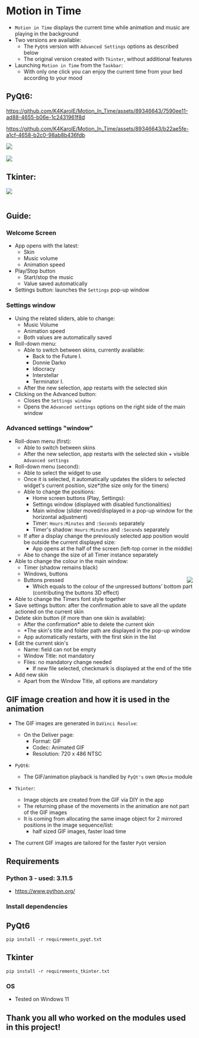 # Motion in Time
- `Motion in Time` displays the current time while animation and music are playing in the background
- Two versions are available:
    - The `PyQt6` version with `Advanced Settings` options as described below
    - The original version created with `Tkinter`, without additional features
- Launching `Motion in Time` from the `Taskbar`:
    - With only one click you can enjoy the current time from your bed according to your mood



## PyQt6:


https://github.com/K4KarolE/Motion_In_Time/assets/89346643/7590ee11-ad88-4655-b06e-1c2431961f8d



https://github.com/K4KarolE/Motion_In_Time/assets/89346643/b22ae5fe-a1cf-4658-b2c0-98ab8b436fdb


<div align="left">
    <img src="docs/promo/idiocracy.png">
</div>
<br>
<div align="left">
    <img src="docs/promo/donnie_darko_adv.png">
</div>



## Tkinter:
<div align="left">
    <img src="docs/promo/tkinter/idiocracy.png">
</div>
<br>

## Guide:
### Welcome Screen
- App opens with the latest:
    - Skin
    - Music volume
    - Animation speed
- Play/Stop button
    - Start/stop the music
    - Value saved automatically
- Settings button: launches the `Settings` pop-up window

### Settings window
- Using the related sliders, able to change:
    - Music Volume
    - Animation speed
    - Both values are automatically saved
- Roll-down menu:
    - Able to switch between skins, currently available:
        - Back to the Future I.
        - Donnie Darko
        - Idiocracy
        - Interstellar
        - Terminator I.
    - After the new selection, app restarts with the selected skin
- Clicking on the Advanced button:
    - Closes the `Settings window`
    - Opens the `Advanced settings` options on the right side of the main window

### Advanced settings "window"
- Roll-down menu (first):
    - Able to switch between skins
    - After the new selection, app restarts with the selected skin + visible `Advanced settings`
- Roll-down menu (second):
    - Able to select the widget to use
    - Once it is selected, it automatically updates the sliders to selected widget's current position, size*(the size only for the timers)
    - Able to change the positions:
        - Home screen buttons (Play, Settings):
        - Settings window (displayed with disabled functionalities)
        - Main window (slider moved/displayed in a pop-up window for the horizontal adjustment)
        - Timer: `Hours:Minutes` and `:Seconds` separately
        - Timer's shadow: `Hours:Minutes` and `:Seconds` separately
    - If after a display change the previously selected app position would be outside the current displayed size:
        - App opens at the half of the screen (left-top corner in the middle)
    - Abe to change the size of all Timer instance separately
- Able to change the colour in the main window:
    - Timer (shadow remains black)
    - Windows, buttons
    - Buttons pressed
<img align="right" src="docs/promo/donnie_darko_edit_skin.png"></img>
        -	Which equals to the colour of the unpressed buttons’ bottom part (contributing the buttons 3D effect)
- Able to change the Timers font style together
- Save settings button: after the confirmation able to save all the update actioned on the current skin
- Delete skin button (if more than one skin is available):
    - After the confirmation* able to delete the current skin
    - *The skin's title and folder path are displayed in the pop-up window
    - App automatically restarts, with the first skin in the list
- Edit the current skin's
    - Name: field can not be empty
    - Window Title: not mandatory
    - Files: no mandatory change needed
        - If new file selected, checkmark is displayed at the end of the title
- Add new skin
    - Apart from the Window Title, all options are mandatory



## GIF image creation and how it is used in the animation
- The GIF images are generated in `DaVinci Resolve`:
    - On the Deliver page:
        - Format: GIF
        - Codec: Animated GIF
        - Resolution: 720 x 486 NTSC
- `PyQt6`:
    - The GIF/animation playback is handled by `PyQt's` own `QMovie` module
- `Tkinter`:
    - Image objects are created from the GIF via DIY in the app
    - The returning phase of the movements in the animation are not part of the GIF images
    - It is coming from allocating the same image object for 2 mirrored positions in the image sequence/list:
        - half sized GIF images, faster load time

- The current GIF images are tailored for the faster `PyQt` version

## Requirements
### Python 3 - used: 3.11.5
- https://www.python.org/

### Install dependencies
## PyQt6
``` pip install -r requirements_pyqt.txt ```
## Tkinter
``` pip install -r requirements_tkinter.txt ```

### OS
- Tested on Windows 11

## Thank you all who worked on the modules used in this project!

